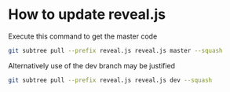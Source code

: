 
# How to update reveal.js

Execute this command to get the master code
```sh
git subtree pull --prefix reveal.js reveal.js master --squash
```

Alternatively use of the dev branch may be justified
```sh
git subtree pull --prefix reveal.js reveal.js dev --squash
```
